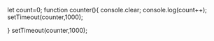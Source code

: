 let count=0;
function counter(){
    console.clear;
    console.log(count++);
    setTimeout(counter,1000);

}
setTimeout(counter,1000);